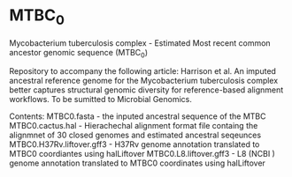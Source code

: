 # MTBC<sub>0</sub>
Mycobacterium tuberculosis complex - Estimated Most recent common ancestor genomic sequence (MTBC<sub>0</sub>)

Repository to accompany the following article:
Harrison et al. An imputed ancestral reference genome for the Mycobacterium tuberculosis complex better captures structural genomic diversity for reference-based alignment workflows. To be sumitted to Microbial Genomics.

Contents:
MTBC0.fasta - the inputed ancestral sequence of the MTBC
MTBC0.cactus.hal - Hierachechal alignment format file containg the alignmnet of 30 closed genomes and estimated ancestral seqeunces
MTBC0.H37Rv.liftover.gff3 - H37Rv genome annotation translated to MTBC0 coordiantes using halLiftover
MTBC0.L8.liftover.gff3 - L8 (NCBI ) genome annotation translated to MTBC0 coordinates using halLiftover
